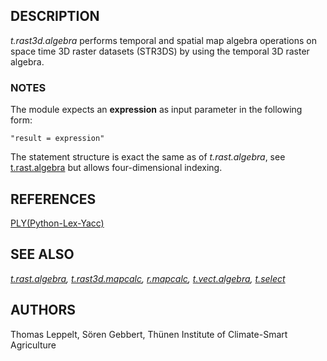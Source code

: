 ## DESCRIPTION

*t.rast3d.algebra* performs temporal and spatial map algebra operations
on space time 3D raster datasets (STR3DS) by using the temporal 3D
raster algebra.

### NOTES

The module expects an **expression** as input parameter in the following
form:

`"result = expression"`

The statement structure is exact the same as of *t.rast.algebra*, see
[t.rast.algebra](t.rast.algebra.html) but allows four-dimensional
indexing.

## REFERENCES

[PLY(Python-Lex-Yacc)](http://www.dabeaz.com/ply/)

## SEE ALSO

*[t.rast.algebra](t.rast.algebra.html),
[t.rast3d.mapcalc](t.rast3d.mapcalc.html), [r.mapcalc](r.mapcalc.html),
[t.vect.algebra](t.vect.algebra.html), [t.select](t.select.html)*

## AUTHORS

Thomas Leppelt, Sören Gebbert, Thünen Institute of Climate-Smart
Agriculture
